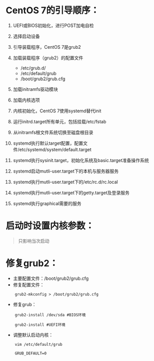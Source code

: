 # CentOS 7的引导顺序：
1. UEFI或BIOS初始化，进行POST加电自检

2. 选择启动设备
3. 引导装载程序，CentOS 7是grub2
4. 加载装载程序（grub2）的配置文件
    + /etc/grub.d/
    + /etc/default/grub
    + /boot/grub2/grub.cfg
5. 加载initramfs驱动模块
6. 加载内核选项
7. 内核初始化，CentOS 7使用systemd替代init
8. 运行initrd.target所有单元，包括挂载/etc/fstab
9. 从initramfs根文件系统切换至磁盘根目录
10. systemd执行默认target配置，配置文件/etc/systemd/system/default.target
11. systemd执行sysinit.target，初始化系统及basic.target准备操作系统
12. systemd启动mutli-user.target下的本机与服务器服务
13. systemd执行mutli-user.target下的/etc/rc.d/rc.local
14. systemd执行mutli-user.target下的getty.target及登录服务
15. systemd执行graphical需要的服务
# 启动时设置内核参数：
>只影响当次启动
# 修复grub2：
+ 主要配置文件：/boot/grub2/grub.cfg
+ 修复配置文件：
```
    grub2-mkconfig > /boot/grub2/grub.cfg
```
+ 修复grub：
```shell
    grub2-install /dev/sda #BIOS环境

    grub2-install #UEFI环境
```
+ 调整默认启动内核：
```
    vim /etc/default/grub

    GRUB_DEFAULT=0
```
